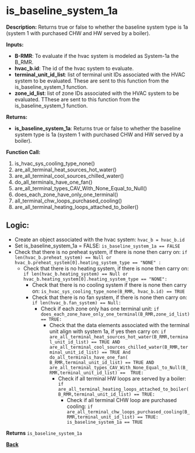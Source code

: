 # is_baseline_system_1a  

**Description:** Returns true or false to whether the baseline system type is 1a (system 1 with purchased CHW and HW served by a boiler).  

**Inputs:**  
- **B-RMR**: To evaluate if the hvac system is modeled as System-1a the B_RMR.   
- **hvac_b.id**: The id of the hvac system to evaluate.  
- **terminal_unit_id_list**: list of terminal unit IDs associated with the HVAC system to be evaluated. These are sent to this function from the is_baseline_system_1 function.
- **zone_id_list**: list of zone IDs associated with the HVAC system to be evaluated. TThese are sent to this function from the is_baseline_system_1 function.

**Returns:**  
- **is_baseline_system_1a**: Returns true or false to whether the baseline system type is 1a (system 1 with purchased CHW and HW served by a boiler).
 
**Function Call:** 
1. is_hvac_sys_cooling_type_none()
2. are_all_terminal_heat_sources_hot_water()  
3. are_all_terminal_cool_sources_chilled_water() 
4. do_all_terminals_have_one_fan()    
6. are_all_terminal_types_CAV_With_None_Equal_to_Null()
7. does_each_zone_have_only_one_terminal()    
8. all_terminal_chw_loops_purchased_cooling()
9. are_all_terminal_heating_loops_attached_to_boiler() 
 
## Logic:    
- Create an object associated with the hvac system: `hvac_b = hvac_b.id`  
- Set is_baseline_system_1a = FALSE: `is_baseline_system_1a == FALSE`    
- Check that there is no preheat system, if there is none then carry on: `if len(hvac_b.preheat_system) == Null or hvac_b.preheat_system[0].heating_system_type == "NONE" :`    
    - Check that there is no heating system, if there is none then carry on: `if len(hvac_b.heating_system) == Null or hvac_b.heating_system[0].heating_system_type == "NONE":`     
        - Check that there is no cooling system if there is none then carry on: `is_hvac_sys_cooling_type_none(B_RMR, hvac_b.id) == TRUE`  
        - Check that there is no fan system, if there is none then carry on: `if len(hvac_b.fan_system) == Null:`     
            - Check if each zone only has one terminal unit: `if does_each_zone_have_only_one_terminal(B_RMR,zone_id_list) == TRUE:`  
                - Check that the data elements associated with the terminal unit align with system 1a, if yes then carry on: `if are_all_terminal_heat_sources_hot_water(B_RMR,terminal_unit_id_list) == TRUE AND are_all_terminal_cool_sources_chilled_water(B_RMR,terminal_unit_id_list) == TRUE And do_all_terminals_have_one_fan( B_RMR,terminal_unit_id_list) == TRUE AND  are_all_terminal_types_CAV_With_None_Equal_to_Null(B_RMR,terminal_unit_id_list) ==  TRUE:`        
                    - Check if all terminal HW loops are served by a boiler: `if are_all_terminal_heating_loops_attached_to_boiler(B_RMR,terminal_unit_id_list) == TRUE:`  
                        - Check if all terminal CHW loop are purchased cooling: `if are_all_terminal_chw_loops_purchased_cooling(B_RMR,terminal_unit_id_list) == TRUE: is_baseline_system_1a == TRUE`  

**Returns** `is_baseline_system_1a`  



**[Back](../_toc.md)**